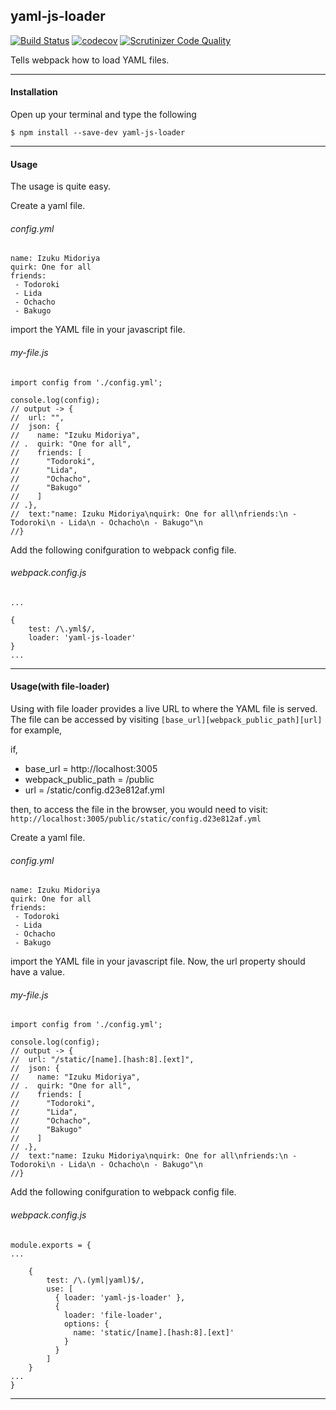## yaml-js-loader
[![Build Status](https://travis-ci.org/iAmao/yaml-js-loader.svg?branch=master)](https://travis-ci.org/iAmao/yaml-js-loader) [![codecov](https://codecov.io/gh/iAmao/yaml-js-loader/branch/master/graph/badge.svg)](https://codecov.io/gh/iAmao/yaml-js-loader) [![Scrutinizer Code Quality](https://scrutinizer-ci.com/g/iAmao/yaml-js-loader/badges/quality-score.png?b=master)](https://scrutinizer-ci.com/g/iAmao/yaml-js-loader/?branch=master)


Tells webpack how to load YAML files.

---


#### Installation

Open up your terminal and type the following
```
$ npm install --save-dev yaml-js-loader
```

---


#### Usage

The usage is quite easy.

Create a yaml file.

###### config.yml
```
name: Izuku Midoriya
quirk: One for all
friends:
 - Todoroki
 - Lida
 - Ochacho
 - Bakugo 

```


import the YAML file in your javascript file.

###### my-file.js
```
import config from './config.yml';

console.log(config);
// output -> {
//  url: "",
//  json: {
//    name: "Izuku Midoriya",
// .  quirk: "One for all",
//    friends: [
//      "Todoroki",
//      "Lida",
//      "Ochacho",
//      "Bakugo"
//    ]
// .},
//  text:"name: Izuku Midoriya\nquirk: One for all\nfriends:\n - Todoroki\n - Lida\n - Ochacho\n - Bakugo"\n
//}
```

Add the following conifguration to webpack config file.

###### webpack.config.js
```
...

{
    test: /\.yml$/,
    loader: 'yaml-js-loader'
}
...
```

---

#### Usage(with file-loader)

Using with file loader provides a live URL to where the YAML file is served.
The file can be accessed by visiting `[base_url][webpack_public_path][url]` for example,

if,
- base_url = http://localhost:3005
- webpack_public_path = /public
- url = /static/config.d23e812af.yml

then,
to access the file in the browser, you would need to visit: `http://localhost:3005/public/static/config.d23e812af.yml`

Create a yaml file.

###### config.yml
```
name: Izuku Midoriya
quirk: One for all
friends:
 - Todoroki
 - Lida
 - Ochacho
 - Bakugo 

```


import the YAML file in your javascript file. Now, the url property should have a value.

###### my-file.js
```
import config from './config.yml';

console.log(config);
// output -> {
//  url: "/static/[name].[hash:8].[ext]",
//  json: {
//    name: "Izuku Midoriya",
// .  quirk: "One for all",
//    friends: [
//      "Todoroki",
//      "Lida",
//      "Ochacho",
//      "Bakugo"
//    ]
// .},
//  text:"name: Izuku Midoriya\nquirk: One for all\nfriends:\n - Todoroki\n - Lida\n - Ochacho\n - Bakugo"\n
//}
```

Add the following conifguration to webpack config file.

###### webpack.config.js
```
module.exports = {
...

    {
        test: /\.(yml|yaml)$/,
        use: [
          { loader: 'yaml-js-loader' },
          {
            loader: 'file-loader',
            options: {
              name: 'static/[name].[hash:8].[ext]'
            }
          }
        ]
    }
...
}
```

---

